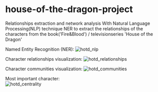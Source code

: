 # house-of-the-dragon-project

Relationships extraction and network analysis
With Natural Language Processing(NLP) technique NER to extract the relationships
of the characters from the book('Fire&Blood') / televisionseries 'House of the Dragon'

Named Entity Recognition (NER):
![hotd_nlp](https://user-images.githubusercontent.com/43000003/188430850-d1a2bb50-d652-4282-9a4a-89ffa407ab15.PNG)

Character relationships visualization:
![hotd_relationships](https://user-images.githubusercontent.com/43000003/188431252-3062184f-2572-4792-85bc-99b1eb6550b3.PNG)

Character communities visualization:
![hotd_communities](https://user-images.githubusercontent.com/43000003/188431796-ee39b1fd-eda7-4dee-9716-c59a8d5ccb8c.png)

Most important character:<br>
![hotd_centrality](https://user-images.githubusercontent.com/43000003/188431535-0b2916c8-eef5-4e35-b18d-b2c33db2f588.PNG)




